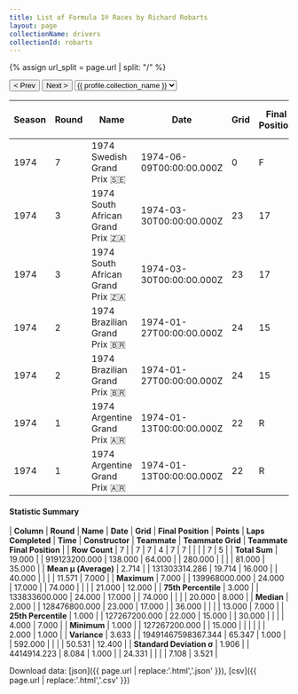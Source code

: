 ```yaml
---
title: List of Formula 1® Races by Richard Robarts
layout: page
collectionName: drivers
collectionId: robarts
---
```


{% assign url_split = page.url | split: "/" %}
<div id="collection-navigation">
<button onclick="selector.options[selector.selectedIndex-1].value && (window.location = selector.options[selector.selectedIndex-1].value);">&lt; Prev</button>
<button onclick="selector.options[selector.selectedIndex+1].value && (window.location = selector.options[selector.selectedIndex+1].value);">Next &gt;</button>
<select id="selector" onchange="this.options[this.selectedIndex].value && (window.location = this.options[this.selectedIndex].value);">
  {% for collectionId in site.data[page.collectionName].refs %}
    {% if collectionId == page.collectionId %}
      {% assign selected = "selected" %}
    {% else %}
      {% assign selected = "" %}
    {% endif %}
    {% assign profile = site.data[page.collectionName][collectionId].profile %}
    <option value="/f1/{{ page.collectionName }}/{{ collectionId }}/{{ url_split[4] }}" {{ selected }}>{{ profile.collection_name }}</option>
  {% endfor %}
</select>
</div>

| Season | Round | Name | Date | Grid | Final Position | Points | Laps Completed | Time | Constructor | Teammate | Teammate Grid | Teammate Final Position |
|--|--|--|--|--|--|--|--|--|--|--|--|--|
| 1974 | 7 | 1974 Swedish Grand Prix 🇸🇪 | 1974-06-09T00:00:00.000Z | 0 | F | 0.0 | 0 |   | Iso Marlboro 🇬🇧 | [Tom Belsø 🇩🇰](/f1/drivers/belso) | 21 | 8 |
| 1974 | 3 | 1974 South African Grand Prix 🇿🇦 | 1974-03-30T00:00:00.000Z | 23 | 17 | 0.0 | 74 |   | Brabham 🇬🇧 | [Carlos Reutemann 🇦🇷](/f1/drivers/reutemann) | 4 | 1 |
| 1974 | 3 | 1974 South African Grand Prix 🇿🇦 | 1974-03-30T00:00:00.000Z | 23 | 17 | 0.0 | 74 |   | Brabham 🇬🇧 | [John Watson 🇬🇧](/f1/drivers/watson) | 13 | R |
| 1974 | 2 | 1974 Brazilian Grand Prix 🇧🇷 | 1974-01-27T00:00:00.000Z | 24 | 15 | 0.0 | 30 |   | Brabham 🇬🇧 | [Carlos Reutemann 🇦🇷](/f1/drivers/reutemann) | 2 | 7 |
| 1974 | 2 | 1974 Brazilian Grand Prix 🇧🇷 | 1974-01-27T00:00:00.000Z | 24 | 15 | 0.0 | 30 |   | Brabham 🇬🇧 | [John Watson 🇬🇧](/f1/drivers/watson) | 15 | R |
| 1974 | 1 | 1974 Argentine Grand Prix 🇦🇷 | 1974-01-13T00:00:00.000Z | 22 | R | 0.0 | 36 |   | Brabham 🇬🇧 | [Carlos Reutemann 🇦🇷](/f1/drivers/reutemann) | 6 | 7 |
| 1974 | 1 | 1974 Argentine Grand Prix 🇦🇷 | 1974-01-13T00:00:00.000Z | 22 | R | 0.0 | 36 |   | Brabham 🇬🇧 | [John Watson 🇬🇧](/f1/drivers/watson) | 20 | 12 |

#### Statistic Summary

| **Column** | **Round** | **Name** | **Date** | **Grid** | **Final Position** | **Points** | **Laps Completed** | **Time** | **Constructor** | **Teammate** | **Teammate Grid** | **Teammate Final Position** |
| **Row Count** | 7 |  | 7 | 7 | 4 | 7 | 7 |  |  |  | 7 | 5 |
| **Total Sum** | 19.000 |  | 919123200.000 | 138.000 | 64.000 |  | 280.000 |  |  |  | 81.000 | 35.000 |
| **Mean μ (Average)** | 2.714 |  | 131303314.286 | 19.714 | 16.000 |  | 40.000 |  |  |  | 11.571 | 7.000 |
| **Maximum** | 7.000 |  | 139968000.000 | 24.000 | 17.000 |  | 74.000 |  |  |  | 21.000 | 12.000 |
| **75th Percentile** | 3.000 |  | 133833600.000 | 24.000 | 17.000 |  | 74.000 |  |  |  | 20.000 | 8.000 |
| **Median** | 2.000 |  | 128476800.000 | 23.000 | 17.000 |  | 36.000 |  |  |  | 13.000 | 7.000 |
| **25th Percentile** | 1.000 |  | 127267200.000 | 22.000 | 15.000 |  | 30.000 |  |  |  | 4.000 | 7.000 |
| **Minimum** | 1.000 |  | 127267200.000 |  | 15.000 |  |  |  |  |  | 2.000 | 1.000 |
| **Variance** | 3.633 |  | 19491467598367.344 | 65.347 | 1.000 |  | 592.000 |  |  |  | 50.531 | 12.400 |
| **Standard Deviation σ** | 1.906 |  | 4414914.223 | 8.084 | 1.000 |  | 24.331 |  |  |  | 7.108 | 3.521 |

Download data: [json]({{ page.url | replace:'.html','.json' }}), [csv]({{ page.url | replace:'.html','.csv' }})
